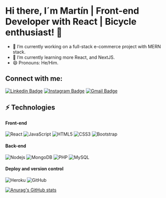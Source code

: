 # Hi there, I´m Martín | Front-end Developer with React | Bicycle enthusiast! 👋

- 🔭 I’m currently working on a full-stack e-commerce project with MERN stack.
- 🌱 I’m currently learning more React, and NextJS.
- 😄 Pronouns: He/Him.

## Connect with me:

[![Linkedin Badge](https://img.shields.io/badge/-martinlupa-blue?style=flat-square&logo=Linkedin&logoColor=white&link=https://www.linkedin.com/in/martin-lupa/)](https://www.linkedin.com/in/martin-lupa/)
[![Instagram Badge](https://img.shields.io/badge/-martin.lupa.groppelli-purple?style=flat-square&logo=instagram&logoColor=white&link=https://instagram.com/martin.lupa.groppelli/)](https://www.instagram.com/martin.lupa.groppelli/)
[![Gmail Badge](https://img.shields.io/badge/-martinignaciolupa@gmail.com-c14438?style=flat-square&logo=Gmail&logoColor=white&link=mailto:martinignaciolupa@gmail.com)](mailto:martinignaciolupa@gmail.com)

## ⚡ Technologies

#### Front-end

![React](https://img.shields.io/badge/-React-black?style=flat-square&logo=react)
![JavaScript](https://img.shields.io/badge/-JavaScript-black?style=flat-square&logo=javascript)
![HTML5](https://img.shields.io/badge/-HTML5-E34F26?style=flat-square&logo=html5&logoColor=white)
![CSS3](https://img.shields.io/badge/-CSS3-1572B6?style=flat-square&logo=css3)
![Bootstrap](https://img.shields.io/badge/-Bootstrap-563D7C?style=flat-square&logo=bootstrap)

#### Back-end

![Nodejs](https://img.shields.io/badge/-Nodejs-black?style=flat-square&logo=Node.js)
![MongoDB](https://img.shields.io/badge/-MongoDB-black?style=flat-square&logo=mongodb)
![PHP](https://img.shields.io/badge/-PHP-black?style=flat-square&logo=php)
![MySQL](https://img.shields.io/badge/-MySQL-black?style=flat-square&logo=mysql)

#### Deploy and version control

![Heroku](https://img.shields.io/badge/-Heroku-430098?style=flat-square&logo=heroku)
![GitHub](https://img.shields.io/badge/-GitHub-181717?style=flat-square&logo=github)

[![Anurag's GitHub stats](https://github-readme-stats.vercel.app/api?username=MartinLupa&theme=tokyonight)](https://github.com/anuraghazra/github-readme-stats)
